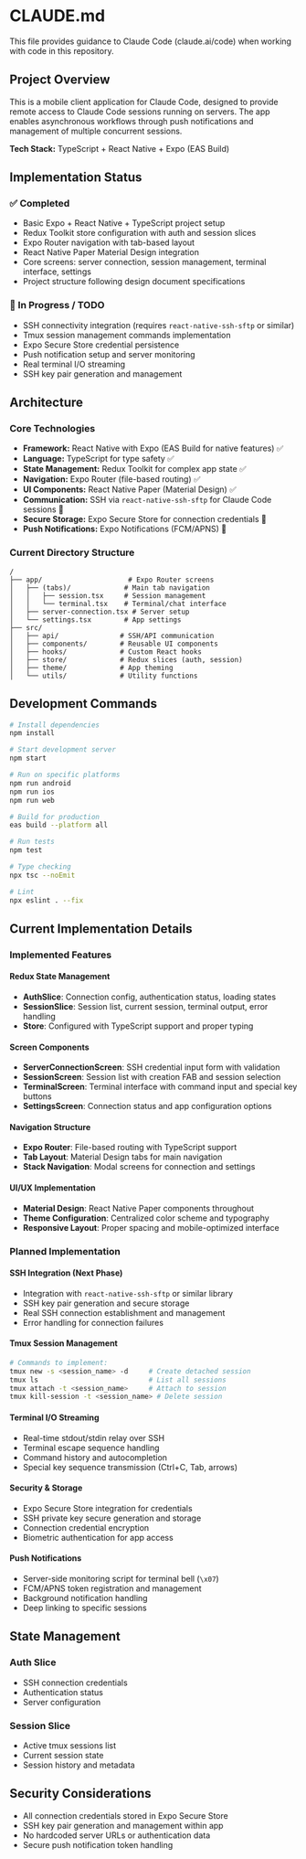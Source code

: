 # CLAUDE.md

This file provides guidance to Claude Code (claude.ai/code) when working with code in this repository.

## Project Overview

This is a mobile client application for Claude Code, designed to provide remote access to Claude Code sessions running on servers. The app enables asynchronous workflows through push notifications and management of multiple concurrent sessions.

**Tech Stack:** TypeScript + React Native + Expo (EAS Build)

## Implementation Status

### ✅ Completed
- Basic Expo + React Native + TypeScript project setup
- Redux Toolkit store configuration with auth and session slices
- Expo Router navigation with tab-based layout
- React Native Paper Material Design integration
- Core screens: server connection, session management, terminal interface, settings
- Project structure following design document specifications

### 🚧 In Progress / TODO
- SSH connectivity integration (requires `react-native-ssh-sftp` or similar)
- Tmux session management commands implementation
- Expo Secure Store credential persistence
- Push notification setup and server monitoring
- Real terminal I/O streaming
- SSH key pair generation and management

## Architecture

### Core Technologies
- **Framework:** React Native with Expo (EAS Build for native features) ✅
- **Language:** TypeScript for type safety ✅
- **State Management:** Redux Toolkit for complex app state ✅
- **Navigation:** Expo Router (file-based routing) ✅
- **UI Components:** React Native Paper (Material Design) ✅
- **Communication:** SSH via `react-native-ssh-sftp` for Claude Code sessions 🚧
- **Secure Storage:** Expo Secure Store for connection credentials 🚧
- **Push Notifications:** Expo Notifications (FCM/APNS) 🚧

### Current Directory Structure
```
/
├── app/                     # Expo Router screens
│   ├── (tabs)/             # Main tab navigation
│   │   ├── session.tsx     # Session management
│   │   └── terminal.tsx    # Terminal/chat interface
│   ├── server-connection.tsx # Server setup
│   └── settings.tsx        # App settings
├── src/
│   ├── api/               # SSH/API communication
│   ├── components/        # Reusable UI components
│   ├── hooks/             # Custom React hooks
│   ├── store/             # Redux slices (auth, session)
│   ├── theme/             # App theming
│   └── utils/             # Utility functions
```

## Development Commands

```bash
# Install dependencies
npm install

# Start development server
npm start

# Run on specific platforms
npm run android
npm run ios
npm run web

# Build for production
eas build --platform all

# Run tests
npm test

# Type checking
npx tsc --noEmit

# Lint
npx eslint . --fix
```

## Current Implementation Details

### Implemented Features

#### Redux State Management
- **AuthSlice**: Connection config, authentication status, loading states
- **SessionSlice**: Session list, current session, terminal output, error handling
- **Store**: Configured with TypeScript support and proper typing

#### Screen Components
- **ServerConnectionScreen**: SSH credential input form with validation
- **SessionScreen**: Session list with creation FAB and session selection
- **TerminalScreen**: Terminal interface with command input and special key buttons
- **SettingsScreen**: Connection status and app configuration options

#### Navigation Structure
- **Expo Router**: File-based routing with TypeScript support
- **Tab Layout**: Material Design tabs for main navigation
- **Stack Navigation**: Modal screens for connection and settings

#### UI/UX Implementation
- **Material Design**: React Native Paper components throughout
- **Theme Configuration**: Centralized color scheme and typography
- **Responsive Layout**: Proper spacing and mobile-optimized interface

### Planned Implementation

#### SSH Integration (Next Phase)
- Integration with `react-native-ssh-sftp` or similar library
- SSH key pair generation and secure storage
- Real SSH connection establishment and management
- Error handling for connection failures

#### Tmux Session Management
```bash
# Commands to implement:
tmux new -s <session_name> -d     # Create detached session
tmux ls                           # List all sessions  
tmux attach -t <session_name>     # Attach to session
tmux kill-session -t <session_name> # Delete session
```

#### Terminal I/O Streaming
- Real-time stdout/stdin relay over SSH
- Terminal escape sequence handling
- Command history and autocompletion
- Special key sequence transmission (Ctrl+C, Tab, arrows)

#### Security & Storage
- Expo Secure Store integration for credentials
- SSH private key secure generation and storage
- Connection credential encryption
- Biometric authentication for app access

#### Push Notifications
- Server-side monitoring script for terminal bell (`\x07`)
- FCM/APNS token registration and management
- Background notification handling
- Deep linking to specific sessions

## State Management

### Auth Slice
- SSH connection credentials
- Authentication status
- Server configuration

### Session Slice  
- Active tmux sessions list
- Current session state
- Session history and metadata

## Security Considerations
- All connection credentials stored in Expo Secure Store
- SSH key pair generation and management within app
- No hardcoded server URLs or authentication data
- Secure push notification token handling